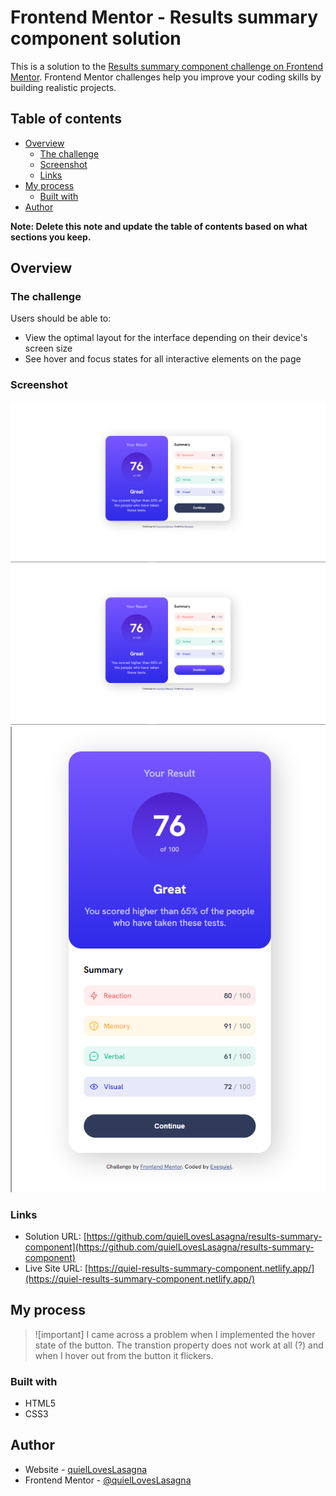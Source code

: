 # Frontend Mentor - Results summary component solution

This is a solution to the [Results summary component challenge on Frontend Mentor](https://www.frontendmentor.io/challenges/results-summary-component-CE_K6s0maV). Frontend Mentor challenges help you improve your coding skills by building realistic projects.

## Table of contents

- [Overview](#overview)
  - [The challenge](#the-challenge)
  - [Screenshot](#screenshot)
  - [Links](#links)
- [My process](#my-process)
  - [Built with](#built-with)
- [Author](#author)

**Note: Delete this note and update the table of contents based on what sections you keep.**

## Overview

### The challenge

Users should be able to:

- View the optimal layout for the interface depending on their device's screen size
- See hover and focus states for all interactive elements on the page

### Screenshot

![preview 1](./preview-img/screenshot.png)
![preview 2](./preview-img/screenshot2.png)
![preview 3](./preview-img/screenshot3.png)

### Links

- Solution URL: [https://github.com/quielLovesLasagna/results-summary-component](https://github.com/quielLovesLasagna/results-summary-component)
- Live Site URL: [https://quiel-results-summary-component.netlify.app/](https://quiel-results-summary-component.netlify.app/)

## My process

> ![important]
> I came across a problem when I implemented the hover state of the button. The transtion property does not work at all (?) and when I hover out from the button it flickers.

### Built with

- HTML5
- CSS3

## Author

- Website - [quielLovesLasagna](https://github.com/quielLovesLasagna)
- Frontend Mentor - [@quielLovesLasagna](https://www.frontendmentor.io/profile/quielLovesLasagna)
